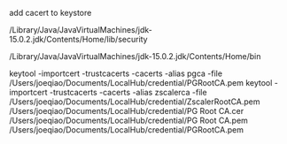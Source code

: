 add cacert to keystore

/Library/Java/JavaVirtualMachines/jdk-15.0.2.jdk/Contents/Home/lib/security

/Library/Java/JavaVirtualMachines/jdk-15.0.2.jdk/Contents/Home/bin

keytool -importcert -trustcacerts -cacerts -alias pgca -file /Users/joeqiao/Documents/LocalHub/credential/PGRootCA.pem 
keytool -importcert -trustcacerts -cacerts -alias zscalerca -file /Users/joeqiao/Documents/LocalHub/credential/ZscalerRootCA.pem
/Users/joeqiao/Documents/LocalHub/credential/PG Root CA.cer
/Users/joeqiao/Documents/LocalHub/credential/PG Root CA.pem
/Users/joeqiao/Documents/LocalHub/credential/PGRootCA.pem